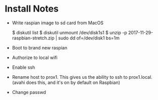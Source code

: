 # Install Notes

* Write raspian image to sd card from MacOS

    $ diskutil list
    $ diskutil unmount /dev/disk1s1
    $ unzip -p 2017-11-29-raspbian-stretch.zip | sudo dd of=/dev/disk1 bs=1m
    
* Boot to brand new raspian

* Authorize to local wifi

* Enable ssh

* Rename host to prox1. This gives us the ability to ssh to prox1.local. (avahi does this, and it's on by default on Raspbian)

* Change passwd

